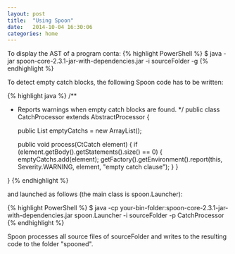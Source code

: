 ```yaml
---
layout: post
title:  "Using Spoon"
date:   2014-10-04 16:30:06
categories: home
---
```


To display the AST of a program conta:
{% highlight PowerShell %}
$ java -jar spoon-core-2.3.1-jar-with-dependencies.jar -i sourceFolder -g
{% endhighlight %}


To detect empty catch blocks, the following Spoon code has to be written:

{% highlight java %}
/**
 * Reports warnings when empty catch blocks are found.
 */
public class CatchProcessor extends AbstractProcessor<CtCatch> {

	public List<CtCatch> emptyCatchs = new ArrayList<CtCatch>();

	public void process(CtCatch element) {
		if (element.getBody().getStatements().size() == 0) {
			emptyCatchs.add(element);
			getFactory().getEnvironment().report(this, Severity.WARNING,
					element, "empty catch clause");
		}
	}

}
{% endhighlight %}

and launched as follows (the main class is spoon.Launcher): 

{% highlight PowerShell %}
$ java -cp your-bin-folder:spoon-core-2.3.1-jar-with-dependencies.jar spoon.Launcher -i sourceFolder -p CatchProcessor
{% endhighlight %}

Spoon processes all source files of sourceFolder and writes to the resulting code to the folder "spooned".